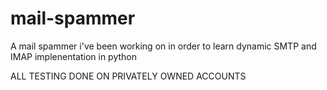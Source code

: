 # mail-spammer
A mail spammer i've been working on in order to learn dynamic SMTP and IMAP implenentation in python

ALL TESTING DONE ON PRIVATELY OWNED ACCOUNTS
